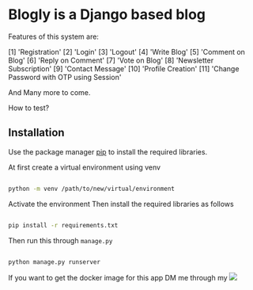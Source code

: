 # Blogly is a Django based blog

Features of this system are:

[1] 'Registration'
[2] 'Login'
[3] 'Logout'
[4] 'Write Blog'
[5] 'Comment on Blog'
[6] 'Reply on Comment'
[7] 'Vote on Blog'
[8] 'Newsletter Subscription'
[9] 'Contact Message'
[10] 'Profile Creation'
[11] 'Change Password with OTP using Session'

And Many more to come.

How to test?

## Installation

Use the package manager [pip](https://pip.pypa.io/en/stable/) to install the required libraries.

At first create a virtual environment using venv
```bash

python -m venv /path/to/new/virtual/environment
```
Activate the environment Then install the required libraries as follows

```bash

pip install -r requirements.txt

```
Then run this through ``` manage.py ```

```bash

python manage.py runserver

```

If you want to get the docker image for this app DM me through my <a href="mailto:polok.hasibul@gmail.com?"><img src="https://img.shields.io/badge/gmail-%23DD0031.svg?&style=for-the-badge&logo=gmail&logoColor=white"/></a>


